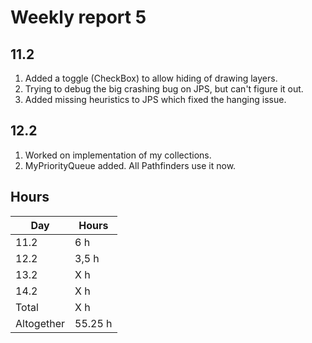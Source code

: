 # Weekly report 5

## 11.2
1. Added a toggle (CheckBox) to allow hiding of drawing layers.
1. Trying to debug the big crashing bug on JPS, but can't figure it out.
1. Added missing heuristics to JPS which fixed the hanging issue.

## 12.2
1. Worked on implementation of my collections.
1. MyPriorityQueue added. All Pathfinders use it now.

## Hours
Day | Hours
---- | ----
11.2 | 6 h
12.2 | 3,5 h
13.2 | X h
14.2 | X h
Total | X h
Altogether | 55.25 h
